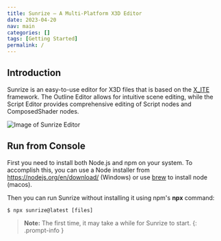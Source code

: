 ```yaml
---
title: Sunrize — A Multi-Platform X3D Editor
date: 2023-04-20
nav: main
categories: []
tags: [Getting Started]
permalink: /
---
```

## Introduction

Sunrize is an easy-to-use editor for X3D files that is based on the [X_ITE](/x_ite/) framework. The Outline Editor allows for intuitive scene editing, while the Script Editor provides comprehensive editing of Script nodes and ComposedShader nodes.

![Image of Sunrize Editor](/assets/img/sunrize.png)

## Run from Console

First you need to install both Node.js and npm on your system. To accomplish this, you can use a Node installer from <https://nodejs.org/en/download/> (Windows) or use [brew](https://brew.sh) to install node (macos).

Then you can run Sunrize without installing it using npm's **npx** command:

```console
$ npx sunrize@latest [files]
```

>**Note:** The first time, it may take a while for Sunrize to start.
{: .prompt-info }
<!--
## Download Sunrize v{{ site.version }}

[Windows Installer](https://github.com/create3000/sunrize/releases/download/v{{ site.version }}/Sunrize-X3D-Editor-{{ site.version }}-Setup.exe){: .left .download }

[macOS dmg](https://github.com/create3000/sunrize/releases/download/v{{ site.version }}/Sunrize-X3D-Editor-{{ site.version }}-x64.dmg){: .left .download }

Thank you for choosing our software!
{: .clear }

1. Click the download button.
2. Once the file is downloaded, double-click on the installer file to begin the installation process.
3. Follow the on-screen instructions to complete the installation.
   * On Windows click »More Information > Execute Anyway« to start the installer,
   * On macOS open the »System Setting > Security & Privacy« and scroll to bottom to allow the application to run.
4. Right-click the icon in the taskbar/dock to pin it. -->
